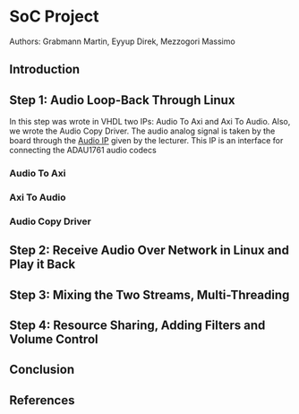 # SoC Project

Authors: Grabmann Martin, Eyyup Direk, Mezzogori Massimo

## Introduction

## Step 1: Audio Loop-Back Through Linux

In this step was wrote in VHDL two IPs: Audio To Axi and Axi To Audio. Also, we wrote the Audio Copy Driver.
The audio analog signal is taken by the board through the [Audio IP][1] given by the lecturer. This IP is an interface for connecting the ADAU1761 audio codecs

### Audio To Axi

### Axi To Audio

### Audio Copy Driver

## Step 2: Receive Audio Over Network in Linux and Play it Back

## Step 3: Mixing the Two Streams, Multi-Threading

## Step 4: Resource Sharing, Adding Filters and Volume Control

## Conclusion

## References

[1]: https://github.com/ems-kl/zedboard_audio "Audio IP"

